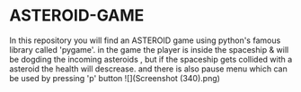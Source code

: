 # ASTEROID-GAME
In this repository you will find an ASTEROID game using python's famous library called 'pygame'. 
in the game the player is inside the spaceship  & will be dogding the incoming asteroids , but if the spaceship gets collided with a asteroid the health will descrease.
and there is also pause menu which can be used by pressing 'p' button
![](Screenshot (340).png)
